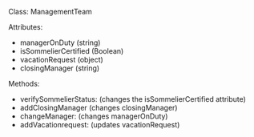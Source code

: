 Class: ManagementTeam

Attributes:
+ managerOnDuty (string)
+ isSommelierCertified (Boolean)
+ vacationRequest (object)
+ closingManager (string)


Methods:
+ verifySommelierStatus: (changes the isSommelierCertified attribute)
+ addClosingManager (changes closingManager)
+ changeManager: (changes managerOnDuty)
+ addVacationrequest: (updates vacationRequest)
